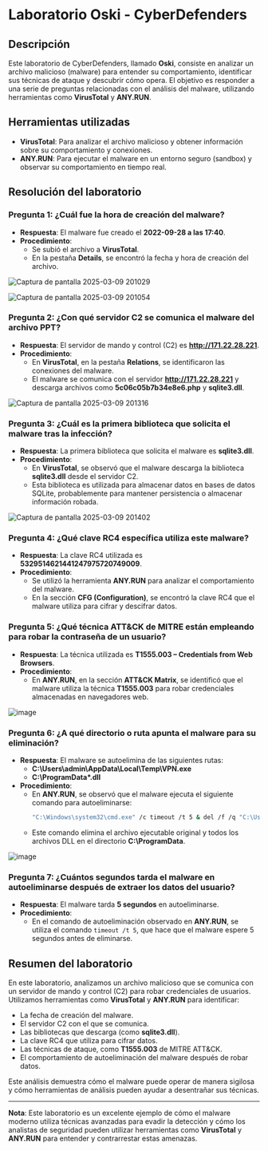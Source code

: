 # Laboratorio Oski - CyberDefenders

## Descripción
Este laboratorio de CyberDefenders, llamado **Oski**, consiste en analizar un archivo malicioso (malware) para entender su comportamiento, identificar sus técnicas de ataque y descubrir cómo opera. El objetivo es responder a una serie de preguntas relacionadas con el análisis del malware, utilizando herramientas como **VirusTotal** y **ANY.RUN**.

## Herramientas utilizadas
- **VirusTotal**: Para analizar el archivo malicioso y obtener información sobre su comportamiento y conexiones.
- **ANY.RUN**: Para ejecutar el malware en un entorno seguro (sandbox) y observar su comportamiento en tiempo real.

## Resolución del laboratorio

### **Pregunta 1**: ¿Cuál fue la hora de creación del malware?
- **Respuesta**: El malware fue creado el **2022-09-28 a las 17:40**.
- **Procedimiento**: 
  - Se subió el archivo a **VirusTotal**.
  - En la pestaña **Details**, se encontró la fecha y hora de creación del archivo.

![Captura de pantalla 2025-03-09 201029](https://github.com/user-attachments/assets/9ba2e07b-b205-4e41-90c5-87186349f3d9)

![Captura de pantalla 2025-03-09 201054](https://github.com/user-attachments/assets/253db4ee-889f-42b2-952f-318e65e4874d)



### **Pregunta 2**: ¿Con qué servidor C2 se comunica el malware del archivo PPT?
- **Respuesta**: El servidor de mando y control (C2) es **http://171.22.28.221**.
- **Procedimiento**:
  - En **VirusTotal**, en la pestaña **Relations**, se identificaron las conexiones del malware.
  - El malware se comunica con el servidor **http://171.22.28.221** y descarga archivos como **5c06c05b7b34e8e6.php** y **sqlite3.dll**.

![Captura de pantalla 2025-03-09 201316](https://github.com/user-attachments/assets/cc513411-77ed-43e1-97ad-b250085b33d5)


### **Pregunta 3**: ¿Cuál es la primera biblioteca que solicita el malware tras la infección?
- **Respuesta**: La primera biblioteca que solicita el malware es **sqlite3.dll**.
- **Procedimiento**:
  - En **VirusTotal**, se observó que el malware descarga la biblioteca **sqlite3.dll** desde el servidor C2.
  - Esta biblioteca es utilizada para almacenar datos en bases de datos SQLite, probablemente para mantener persistencia o almacenar información robada.

![Captura de pantalla 2025-03-09 201402](https://github.com/user-attachments/assets/088da524-acd5-48ef-9fec-bfbe1a7329c5)


### **Pregunta 4**: ¿Qué clave RC4 específica utiliza este malware?
- **Respuesta**: La clave RC4 utilizada es **5329514621441247975720749009**.
- **Procedimiento**:
  - Se utilizó la herramienta **ANY.RUN** para analizar el comportamiento del malware.
  - En la sección **CFG (Configuration)**, se encontró la clave RC4 que el malware utiliza para cifrar y descifrar datos.


### **Pregunta 5**: ¿Qué técnica ATT&CK de MITRE están empleando para robar la contraseña de un usuario?
- **Respuesta**: La técnica utilizada es **T1555.003 – Credentials from Web Browsers**.
- **Procedimiento**:
  - En **ANY.RUN**, en la sección **ATT&CK Matrix**, se identificó que el malware utiliza la técnica **T1555.003** para robar credenciales almacenadas en navegadores web.

![image](https://github.com/user-attachments/assets/c02a28ed-7f47-45e3-b385-a7ec2e23925d)


### **Pregunta 6**: ¿A qué directorio o ruta apunta el malware para su eliminación?
- **Respuesta**: El malware se autoelimina de las siguientes rutas:
  - **C:\Users\admin\AppData\Local\Temp\VPN.exe**
  - **C:\ProgramData\*.dll**
- **Procedimiento**:
  - En **ANY.RUN**, se observó que el malware ejecuta el siguiente comando para autoeliminarse:
    ```bash
    "C:\Windows\system32\cmd.exe" /c timeout /t 5 & del /f /q "C:\Users\admin\AppData\Local\Temp\VPN.exe" & del "C:\ProgramData\*.dll" & exit
    ```
  - Este comando elimina el archivo ejecutable original y todos los archivos DLL en el directorio **C:\ProgramData**.

![image](https://github.com/user-attachments/assets/85753cc6-e9f4-48e7-8467-28f60b3df345)


### **Pregunta 7**: ¿Cuántos segundos tarda el malware en autoeliminarse después de extraer los datos del usuario?
- **Respuesta**: El malware tarda **5 segundos** en autoeliminarse.
- **Procedimiento**:
  - En el comando de autoeliminación observado en **ANY.RUN**, se utiliza el comando `timeout /t 5`, que hace que el malware espere 5 segundos antes de eliminarse.



## Resumen del laboratorio
En este laboratorio, analizamos un archivo malicioso que se comunica con un servidor de mando y control (C2) para robar credenciales de usuarios. Utilizamos herramientas como **VirusTotal** y **ANY.RUN** para identificar:
- La fecha de creación del malware.
- El servidor C2 con el que se comunica.
- Las bibliotecas que descarga (como **sqlite3.dll**).
- La clave RC4 que utiliza para cifrar datos.
- Las técnicas de ataque, como **T1555.003** de MITRE ATT&CK.
- El comportamiento de autoeliminación del malware después de robar datos.

Este análisis demuestra cómo el malware puede operar de manera sigilosa y cómo herramientas de análisis pueden ayudar a desentrañar sus técnicas.

---

**Nota**: Este laboratorio es un excelente ejemplo de cómo el malware moderno utiliza técnicas avanzadas para evadir la detección y cómo los analistas de seguridad pueden utilizar herramientas como **VirusTotal** y **ANY.RUN** para entender y contrarrestar estas amenazas.
